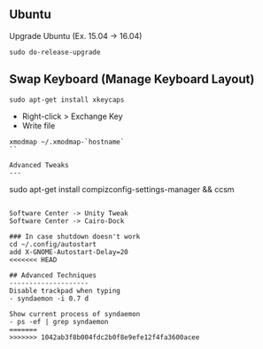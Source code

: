 Ubuntu
----------------------------------------------------------
Upgrade Ubuntu (Ex. 15.04 -> 16.04)
```
sudo do-release-upgrade
```


Swap Keyboard (Manage Keyboard Layout)
-------------------------
```
sudo apt-get install xkeycaps
```

- Right-click > Exchange Key
- Write file

```
xmodmap ~/.xmodmap-`hostname`
``

Advanced Tweaks
---
```
sudo apt-get install compizconfig-settings-manager && ccsm
```

Software Center -> Unity Tweak
Software Center -> Cairo-Dock

### In case shutdown doesn't work
cd ~/.config/autostart
add X-GNOME-Autostart-Delay=20
<<<<<<< HEAD

## Advanced Techniques
--------------------
Disable trackpad when typing 
- syndaemon -i 0.7 d

Show current process of syndaemon
- ps -ef | grep syndaemon
=======
>>>>>>> 1042ab3f8b004fdc2b0f8e9efe12f4fa3600acee
